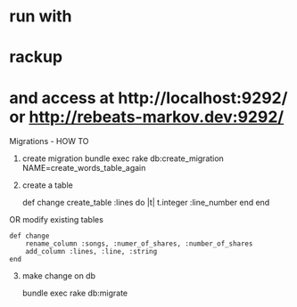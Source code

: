 # run with  
# rackup
# and access at http://localhost:9292/ or http://rebeats-markov.dev:9292/

Migrations - HOW TO

1) create migration
	bundle exec rake db:create_migration NAME=create_words_table_again

2) create a table

	def change
		create_table :lines do |t|
		      t.integer :line_number
		end
	end

OR modify existing tables

	def change
	  	rename_column :songs, :numer_of_shares, :number_of_shares
	  	add_column :lines, :line, :string
	end


3) make change on db

	bundle exec rake db:migrate